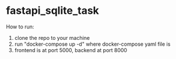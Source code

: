# fastapi_sqlite_task
How to run:
1. clone the repo to your machine
2. run "docker-compose up -d" where docker-compose yaml file is
3. frontend is at port 5000, backend at port 8000
